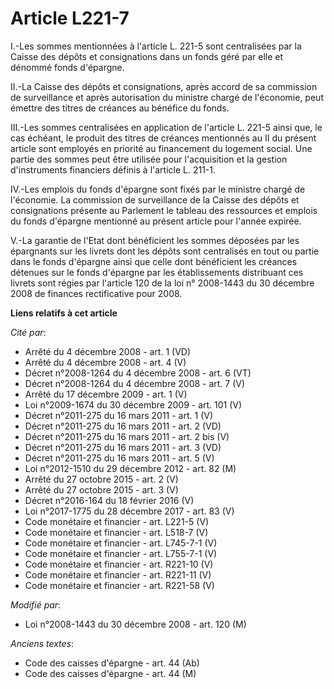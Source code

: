 # Article L221-7

I.-Les sommes mentionnées à l'article L. 221-5 sont centralisées par la Caisse des dépôts et consignations dans un fonds géré
par elle et dénommé fonds d'épargne. 

II.-La Caisse des dépôts et consignations, après accord de sa commission de surveillance et après autorisation du ministre
chargé de l'économie, peut émettre des titres de créances au bénéfice du fonds. 

III.-Les sommes centralisées en application de l'article L. 221-5 ainsi que, le cas échéant, le produit des titres de
créances mentionnés au II du présent article sont employés en priorité au financement du logement social. Une partie des
sommes peut être utilisée pour l'acquisition et la gestion d'instruments financiers définis à l'article L. 211-1. 

IV.-Les emplois du fonds d'épargne sont fixés par le ministre chargé de l'économie. La commission de surveillance de la
Caisse des dépôts et consignations présente au Parlement le tableau des ressources et emplois du fonds d'épargne mentionné au
présent article pour l'année expirée. 

V.-La garantie de l'Etat dont bénéficient les sommes déposées par les épargnants sur les livrets dont les dépôts sont
centralisés en tout ou partie dans le fonds d'épargne ainsi que celle dont bénéficient les créances détenues sur le fonds
d'épargne par les établissements distribuant ces livrets sont régies par l'article 120 de la loi n° 2008-1443 du 30 décembre
2008 de finances rectificative pour 2008.

**Liens relatifs à cet article**

_Cité par_:

  - Arrêté du 4 décembre 2008 - art. 1 (VD)
  - Arrêté du 4 décembre 2008 - art. 4 (V)
  - Décret n°2008-1264 du 4 décembre 2008 - art. 6 (VT)
  - Décret n°2008-1264 du 4 décembre 2008 - art. 7 (V)
  - Arrêté du 17 décembre 2009 - art. 1 (V)
  - Loi n°2009-1674 du 30 décembre 2009 - art. 101 (V)
  - Décret n°2011-275 du 16 mars 2011 - art. 1 (V)
  - Décret n°2011-275 du 16 mars 2011 - art. 2 (VD)
  - Décret n°2011-275 du 16 mars 2011 - art. 2 bis (V)
  - Décret n°2011-275 du 16 mars 2011 - art. 3 (VD)
  - Décret n°2011-275 du 16 mars 2011 - art. 5 (V)
  - Loi n°2012-1510 du 29 décembre 2012 - art. 82 (M)
  - Arrêté du 27 octobre 2015 - art. 2 (V)
  - Arrêté du 27 octobre 2015 - art. 3 (V)
  - Décret n°2016-164 du 18 février 2016 (V)
  - Loi n°2017-1775 du 28 décembre 2017 - art. 83 (V)
  - Code monétaire et financier - art. L221-5 (V)
  - Code monétaire et financier - art. L518-7 (V)
  - Code monétaire et financier - art. L745-7-1 (V)
  - Code monétaire et financier - art. L755-7-1 (V)
  - Code monétaire et financier - art. R221-10 (V)
  - Code monétaire et financier - art. R221-11 (V)
  - Code monétaire et financier - art. R221-58 (V)

_Modifié par_:

  - Loi n°2008-1443 du 30 décembre 2008 - art. 120 (M)

_Anciens textes_:

  - Code des caisses d'épargne - art. 44 (Ab)
  - Code des caisses d'épargne - art. 44 (M)
